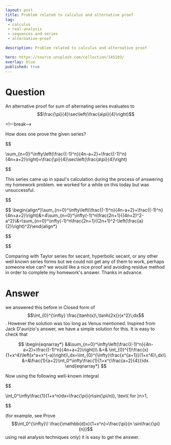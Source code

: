 ```yaml
---
layout: post
title: Problem related to calculus and alternative proof
tag:
 - calculus
 - real-analysis
 - sequences-and-series
 - alternative-proof

description: Problem related to calculus and alternative proof

hero: https://source.unsplash.com/collection/145103/
overlay: blue 
published: true
---
```


# Question 

An alternative proof for sum of alternating series evaluates to $$\frac{\pi}{4}\sec\left(\frac{a\pi}{4}\right)$$

<!–-break-–>


How does one prove the given series? 

$$

\sum_{n=0}^\infty\left(\frac{(-1)^n}{4n-a+2}+\frac{(-1)^n}{4n+a+2}\right)=\frac{\pi}{4}\sec\left(\frac{a\pi}{4}\right)

$$


This series came up in xpaul's calculation during the process of answering my homework problem. we worked for a while on this today but was unsuccessful. 


$$




$$
\begin{align*}\sum_{n=0}^\infty\left(\frac{(-1)^n}{4n-a+2}+\frac{(-1)^n}{4n+a+2}\right)&=4\sum_{n=0}^\infty(-1)^n\frac{2n+1}{(4n+2)^2-a^2}\\&=\sum_{n=0}^\infty(-1)^n\frac{2n+1}{(2n+1)^2-\left(\frac{a}{2}\right)^2}\end{align*}


$$

$$


Comparing with Taylor series for secant, hyperbolic secant, or any other well known series forms but we could not get any of them to work,  perhaps someone else can? we would like a nice proof and avoiding residue method in order to complete my homework's answer. Thanks in advance.

# Answer 


we answered this before in Closed form of $$\int_{0}^{\infty} \frac{\tanh(x)\,\tanh(2x)}{x^2}\;dx$$. However the solution was too long as Venus mentioned. Inspired from Jack D'aurizio's answer, we have a simple solution for this. It is easy to check that

$$
\begin{eqnarray*}
&&\sum_{n=0}^\infty\left(\frac{(-1)^n}{4n-a+2}+\frac{(-1)^n}{4n+a+2}\right)\\
&=& \int_{0}^{1}\frac{x}{1+x^4}\left(x^a+x^{-a}\right)\,dx=\int_{0}^{\infty}\frac{x^{a+1}}{1+x^4}\,dx\\
&=&\frac{1}{a+2}\int_0^\infty\frac{1}{1+x^{\frac{a+2}{4}}}dx.
\end{eqnarray*}
$$

Now using the following well-known integral


$$

 \int_0^\infty\frac{1}{1+x^n}dx=\frac{\pi}{n\sin(\pi/n)}, \text{ for }n>1, 

$$


(for example, see Prove $$\int_0^{\infty}\! \frac{\mathbb{d}x}{1+x^n}=\frac{\pi}{n \sin\frac{\pi}{n}}$$ using real analysis techniques only) it is easy to get the answer.

